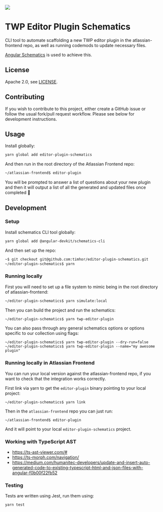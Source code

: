 [![](https://circleci.com/gh/timhor/editor-plugin-schematics.svg?style=svg)](https://app.circleci.com/pipelines/github/timhor/editor-plugin-schematics)

# TWP Editor Plugin Schematics

CLI tool to automate scaffolding a new TWP editor plugin in the atlassian-frontend repo, as well as running codemods to update necessary files.

[Angular Schematics](https://angular.io/guide/schematics-authoring) is used to achieve this.

## License

Apache 2.0, see [LICENSE](LICENSE).

## Contributing

If you wish to contribute to this project, either create a GitHub issue or follow the usual fork/pull request workflow. Please see below for development instructions.

## Usage

Install globally:

```bash
yarn global add editor-plugin-schematics
```

And then run in the root directory of the Atlassian Frontend repo:

```bash
~/atlassian-frontend$ editor-plugin
```

You will be prompted to answer a list of questions about your new plugin and then it will output a list of all the generated and updated files once completed 🚀

## Development

### Setup

Install schematics CLI tool globally:

```bash
yarn global add @angular-devkit/schematics-cli
```

And then set up the repo:

```bash
~$ git checkout git@github.com:timhor/editor-plugin-schematics.git
~/editor-plugin-schematics$ yarn
```

### Running locally

First you will need to set up a file system to mimic being in the root directory of atlassian-frontend:

```bash
~/editor-plugin-schematics$ yarn simulate:local
```

Then you can build the project and run the schematics:

```bash
~/editor-plugin-schematics$ yarn twp-editor-plugin
```

You can also pass through any general schematics options or options specific to our collection using flags:

```
~/editor-plugin-schematics$ yarn twp-editor-plugin --dry-run=false
~/editor-plugin-schematics$ yarn twp-editor-plugin --name="my awesome plugin"
```

### Running locally in Atlassian Frontend

You can run your local version against the atlassian-frontend repo, if you want to check that the integration works correctly.

First link via yarn to get the `editor-plugin` binary pointing to your local project:

```
~/editor-plugin-schematics$ yarn link
```

Then in the `atlassian-frontend` repo you can just run:

```
~/atlassian-frontend$ editor-plugin
```

And it will point to your local `editor-plugin-schematics` project.

### Working with TypeScript AST

- <https://ts-ast-viewer.com/#>
- <https://ts-morph.com/navigation/>
- <https://medium.com/humanitec-developers/update-and-insert-auto-generated-code-to-existing-typescript-html-and-json-files-with-angular-f0b00f22fb52>

### Testing

Tests are written using Jest, run them using:

```bash
yarn test
```
